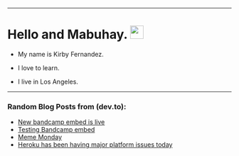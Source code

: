 
<img src="https://komarev.com/ghpvc/?username=kirbygit&style=flat-square&color=blue" alt=""/>

---
<h1>
  Hello and Mabuhay.
  <img src="https://media.giphy.com/media/hvRJCLFzcasrR4ia7z/giphy.gif" width="30px"/>
</h1>

- My name is Kirby Fernandez.

- I love to learn.

- I live in Los Angeles.

---

### Random Blog Posts from (dev.to):
<!-- BLOG-POST-LIST:START -->
- [New bandcamp embed is live](https://dev.to/ben/new-bandcamp-embed-is-live-5g9e)
- [Testing Bandcamp embed](https://dev.to/ben/testing-bandcamp-embed-3p87)
- [Meme Monday](https://dev.to/ben/meme-monday-114b)
- [Heroku has been having major platform issues today](https://dev.to/ben/heroku-has-been-having-major-platform-issues-today-3p9e)
<!-- BLOG-POST-LIST:END -->
